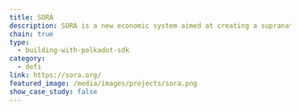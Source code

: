 ```yaml
---
title: SORA
description: SORA is a new economic system aimed at creating a supranational, world economic system with built-in tools for decentralized finance (DeFi).
chain: true
type:
  - building-with-polkadot-sdk
category:
  - defi
link: https://sora.org/
featured_image: /media/images/projects/sora.png
show_case_study: false
---
```

